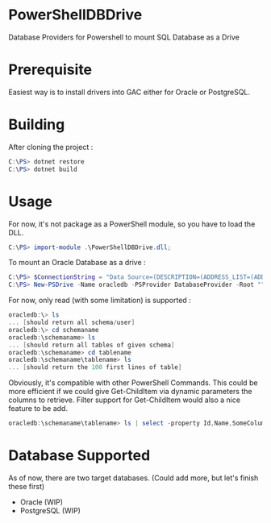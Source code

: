 # PowerShellDBDrive
Database Providers for Powershell to mount SQL Database as a Drive

# Prerequisite
Easiest way is to install drivers into GAC either for Oracle or PostgreSQL.

# Building 

After cloning the project : 

```powershell
C:\PS> dotnet restore
C:\PS> dotnet build
```

# Usage
For now, it's not package as a PowerShell module, so you have to load the DLL.

```powershell
C:\PS> import-module .\PowerShellDBDrive.dll;
```

To mount an Oracle Database as a drive : 

```powershell
C:\PS> $ConnectionString = "Data Source=(DESCRIPTION=(ADDRESS_LIST=(ADDRESS=(PROTOCOL=TCP)(HOST=host.company.org)(PORT=1521)))(CONNECT_DATA=(SERVER=DEDICATED)(SID=OracleSID)));User Id=USERNAME;Password=PASSWORD;";
C:\PS> New-PSDrive -Name oracledb -PSProvider DatabaseProvider -Root "" -Provider Oracle.ManagedDataAccess.Client -ConnectionString $ConnectionString -Verbose
```

For now, only read (with some limitation) is supported : 

```powershell
oracledb:\> ls 
... [should return all schema/user]
oracledb:\> cd schemaname
oracledb:\schemaname> ls
... [should return all tables of given schema]
oracledb:\schemaname> cd tablename
oracledb:\schemaname\tablename> ls
... [should return the 100 first lines of table]
```

Obviously, it's compatible with other PowerShell Commands. 
This could be more efficient if we could give Get-ChildItem via dynamic parameters the columns to retrieve.
Filter support for Get-ChildItem would also a nice feature to be add.

```powershell
oracledb:\schemaname\tablename> ls | select -property Id,Name,SomeColumns | ConvertTo-Csv -NoTypeInformation | Out-File C:\Temp\Test.csv -Encoding UTF8
```

# Database Supported 

As of now, there are two target databases. (Could add more, but let's finish these first)

- Oracle (WIP)
- PostgreSQL (WIP)

